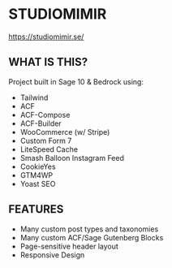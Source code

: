 # STUDIOMIMIR
https://studiomimir.se/
## WHAT IS THIS?
Project built in Sage 10 & Bedrock using:
* Tailwind
* ACF
* ACF-Compose
* ACF-Builder
* WooCommerce (w/ Stripe)
* Custom Form 7
* LiteSpeed Cache
* Smash Balloon Instagram Feed
* CookieYes
* GTM4WP
* Yoast SEO

## FEATURES
* Many custom post types and taxonomies
* Many custom ACF/Sage Gutenberg Blocks
* Page-sensitive header layout
* Responsive Design